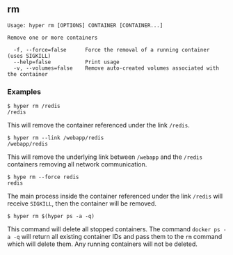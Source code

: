 ## rm

    Usage: hyper rm [OPTIONS] CONTAINER [CONTAINER...]

    Remove one or more containers

      -f, --force=false      Force the removal of a running container (uses SIGKILL)
      --help=false           Print usage
      -v, --volumes=false    Remove auto-created volumes associated with the container

### Examples

    $ hyper rm /redis
    /redis

This will remove the container referenced under the link `/redis`.

    $ hyper rm --link /webapp/redis
    /webapp/redis

This will remove the underlying link between `/webapp` and the `/redis` containers removing all network communication.

    $ hype rm --force redis
    redis

The main process inside the container referenced under the link `/redis` will receive `SIGKILL`, then the container will be removed.

    $ hyper rm $(hyper ps -a -q)

This command will delete all stopped containers. The command `docker ps -a -q` will return all existing container IDs and pass them to the `rm` command which will delete them. Any running containers will not be deleted.
